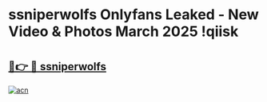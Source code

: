 # ssniperwolfs Onlyfans Leaked - New Video & Photos March 2025 !qiisk

# <h2><a href="https://rxorfi.iuczelnia.edu.pl?title=ssniperwolfs&ref=qiisk">🔗👉 🔴 ssniperwolfs</a></h2>

[![acn](https://github.com/user-attachments/assets/0f9c940e-d8b0-45ae-aac7-cd30a18b3e1c)](https://rxorfi.iuczelnia.edu.pl?title=ssniperwolfs&ref=qiisk)

